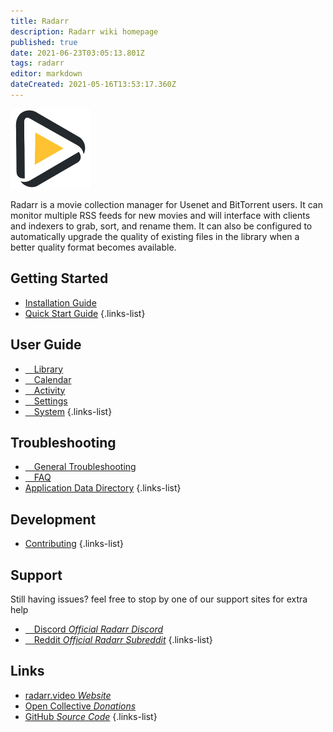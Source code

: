 ```yaml
---
title: Radarr
description: Radarr wiki homepage
published: true
date: 2021-06-23T03:05:13.801Z
tags: radarr
editor: markdown
dateCreated: 2021-05-16T13:53:17.360Z
---
```


![128.png](/assets/radarr/128.png)

Radarr is a movie collection manager for Usenet and BitTorrent users. It can monitor multiple RSS feeds for new movies and will interface with clients and indexers to grab, sort, and rename them. It can also be configured to automatically upgrade the quality of existing files in the library when a better quality format becomes available.

## Getting Started

- [Installation Guide](/radarr/installation)
- [Quick Start Guide](/radarr/quick-start-guide)
{.links-list}

## User Guide

- [<i class="fas fa-play"></i>&emsp;Library](/radarr/library)
- [<i class="fas fa-calendar-alt"></i>&emsp;Calendar](/radarr/calendar)
- [<i class="fas fa-clock"></i>&emsp;Activity](/radarr/activity)
- [<i class="fas fa-cogs"></i>&emsp;Settings](/radarr/settings)
- [<i class="fas fa-laptop"></i>&emsp;System](/radarr/system)
{.links-list}

## Troubleshooting

- [<i class="far fa-life-ring"></i>&emsp;General Troubleshooting](/radarr/troubleshooting)
- [<i class="far fa-question-circle"></i>&emsp;FAQ](/radarr/faq)
- [Application Data Directory](/radarr/appdata-directory)
{.links-list}

## Development

- [Contributing](/radarr/contributing)
{.links-list}

## Support

Still having issues? feel free to stop by one of our support sites for extra help

- [<i class="fab fa-discord"></i>&emsp;Discord *Official Radarr Discord*](https://radarr.video/discord)
- [<i class="fab fa-reddit"></i>&emsp;Reddit *Official Radarr Subreddit*](https://reddit.com/r/radarr)
{.links-list}

## Links

- [radarr.video *Website*](https://radarr.video)
- [Open Collective *Donations*](https://opencollective.com/radarr)
- [GitHub *Source Code*](https://github.com/radarr/radarr)
{.links-list}
